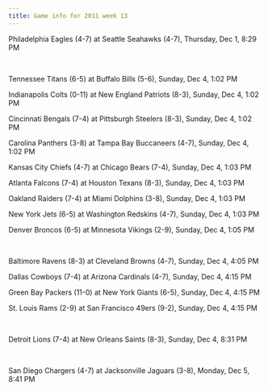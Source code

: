 ```yaml
---
title: Game info for 2011 week 13
---
```

Philadelphia Eagles (4-7) at Seattle Seahawks (4-7), Thursday, Dec 1, 8:29 PM


<br/>

Tennessee Titans (6-5) at Buffalo Bills (5-6), Sunday, Dec 4, 1:02 PM

Indianapolis Colts (0-11) at New England Patriots (8-3), Sunday, Dec 4, 1:02 PM

Cincinnati Bengals (7-4) at Pittsburgh Steelers (8-3), Sunday, Dec 4, 1:02 PM

Carolina Panthers (3-8) at Tampa Bay Buccaneers (4-7), Sunday, Dec 4, 1:02 PM

Kansas City Chiefs (4-7) at Chicago Bears (7-4), Sunday, Dec 4, 1:03 PM

Atlanta Falcons (7-4) at Houston Texans (8-3), Sunday, Dec 4, 1:03 PM

Oakland Raiders (7-4) at Miami Dolphins (3-8), Sunday, Dec 4, 1:03 PM

New York Jets (6-5) at Washington Redskins (4-7), Sunday, Dec 4, 1:03 PM

Denver Broncos (6-5) at Minnesota Vikings (2-9), Sunday, Dec 4, 1:05 PM


<br/>

Baltimore Ravens (8-3) at Cleveland Browns (4-7), Sunday, Dec 4, 4:05 PM

Dallas Cowboys (7-4) at Arizona Cardinals (4-7), Sunday, Dec 4, 4:15 PM

Green Bay Packers (11-0) at New York Giants (6-5), Sunday, Dec 4, 4:15 PM

St. Louis Rams (2-9) at San Francisco 49ers (9-2), Sunday, Dec 4, 4:15 PM


<br/>

Detroit Lions (7-4) at New Orleans Saints (8-3), Sunday, Dec 4, 8:31 PM


<br/>

San Diego Chargers (4-7) at Jacksonville Jaguars (3-8), Monday, Dec 5, 8:41 PM

